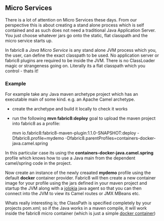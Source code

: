 ## Micro Services

There is a lot of attention on Micro Services these days. From our perspective this is about creating a stand alone process which is self contained and as such does not need a traditional Java Application Server. You just choose whatever jars go onto the static, flat classpath and the micro service starts up.

In fabric8 a _Java Micro Service_ is any stand alone JVM process which you, the user, can define the exact classpath to be used. No application server or fabric8 plugins are required to be inside the JVM. There is no ClassLoader magic or strangeness going on. Literally its a flat classpath which you control - thats it!

### Example

For example take any Java maven archetype project which has an executable main of some kind. e.g. an Apache Camel archetype.

* create the archetype and build it locally to check it works
* run the following **mvn fabric8:deploy** goal to upload the maven project into fabric8 as a profile:

    mvn io.fabric8:fabric8-maven-plugin:1.1.0-SNAPSHOT:deploy -Dfabric8.profile=mydemo -Dfabric8.parentProfiles=containers-docker-java.camel.spring

In this particular case its using the **containers-docker-java.camel.spring** profile which knows how to use a Java main from the dependent camel/spring code in the project.

Now create an instance of the newly creaated **mydemo** profile using the default **docker** container provider. Fabric8 will then create a new container image for your profile using the jars defined in your maven project and startup the JVM along with a [jolokia](http://jolokia.org/) java agent so that you can then connect into the JVM to view its Camel routes or JMX MBeans etc.

Whats really interesting is; the ClassPath is specified completely by your projects pom.xml; so if the Java works in a maven compile, it will work inside the fabric8 micro container (which is just a simple [docker container](https://github.com/fabric8io/fabric8-java-docker))


